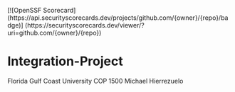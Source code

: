 [![OpenSSF Scorecard]
(htt‌ps://api.securityscorecards.dev/projects/github.com/{owner}/{repo}/badge)]
(htt‌ps://securityscorecards.dev/viewer/?uri=github.com/{owner}/{repo})

# Integration-Project
Florida Gulf Coast University
COP 1500
Michael Hierrezuelo
